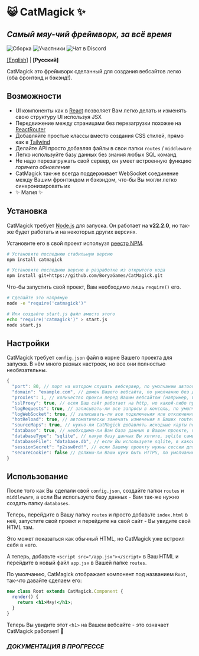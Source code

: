 # 😺 CatMagick ✨
## *Самый мяу-чий фреймворк, за всё время*

![Сборка](https://github.com/BoryaGames/CatMagick/actions/workflows/test.yml/badge.svg)
![Участники](https://img.shields.io/github/contributors/BoryaGames/CatMagick)
![Чат в Discord](https://img.shields.io/discord/916772281747931198?logo=discord)

[[English]](./README.md) | **[Русский]**

CatMagick это фреймворк сделанный для создания вебсайтов легко (оба фронтэнд и бэкэнд!).

## Возможности

- UI компоненты как в [React](https://react.dev) позволяет Вам легко делать и изменять свою структуру UI используя JSX
- Передвижение между страницами без перезагрузки похожее на [ReactRouter](https://reactrouter.com)
- Добавляйте простые классы вместо создания CSS стилей, прямо как в [Tailwind](https://tailwindcss.com)
- Делайте API просто добавляя файлы в свои папки `routes` / `middleware`
- Легко используйте базу данных без знания любых SQL команд
- Не надо перезагружать свой сервер, он умеет встроенную функцию *горячего обновления*
- CatMagick так-же всегда поддерживает WebSocket соединение между Вашим фронтэндом и бэкэндом, что-бы Вы могли легко синхронизировать их
- ✨ Магия ✨

## Установка

CatMagick требует [Node.js](https://nodejs.org) для запуска.
Он работает на **v22.2.0**, но так-же будет работать и на некоторых других версиях.

Установите его в свой проект испольузя [реестр NPM](https://www.npmjs.com/package/catmagick).

```sh
# Установите последнюю стабильную версию
npm install catmagick

# Установите последнюю версию в разработке из открытого кода
npm install git+https://github.com/BoryaGames/CatMagick.git
```

Что-бы запустить свой проект, Вам необходимо лишь `require()` его.

```sh
# Сделайте это напрямую
node -e "require('catmagick')"

# Или создайте start.js файл вместо этого
echo "require('catmagick')" > start.js
node start.js
```

## Настройки

CatMagick требует `config.json` файл в корне Вашего проекта для запуска. В нём много разных настроек, но все они полностью необязательны.

```javascript
{
  "port": 80, // порт на котором слушать вебсервер, по умолчанию автоопределение
  "domain": "example.com", // домен Вашего вебсайта, по умолчанию без домена
  "proxies": 1, // количество прокси перед Вашим вебсайтом (например, CloudFlare), необходимо что-бы правильно определять IP-адреса под прокси
  "sslProxy": true, // если Ваш сайт работает на http, но какой-либо прокси (например, CloudFlare) добавляет SSL в середине, поставьте эту настройку на true
  "logRequests": true, // записывать-ли все запросы в консоль, по умолчанию true
  "logWebSocket": true, // записывать-ли все подключения или отключения к WebSocket в консоль, по умолчанию true
  "hotReload": true, // автоматически замечать изменения в Ваших routes или databases и делать частичную перезагрузку, по умолчанию true
  "sourceMaps": true, // нужно-ли CatMagick добавлять исходные карты после превращения .jsx файлов в .js, по умолчанию true
  "database": true, // необходима-ли Вам база данных в Вашем проекте, по умолчанию false
  "databaseType": "sqlite", // какую базу данных Вы хотите, sqlite самый лёгкий вариант для настройки новичкам, по умолчанию sqlite, Вы должны установить модуль Вашей базы данных что-бы она работала
  "databaseFile": "database.db", // если Вы используете sqlite, в какой файл он должен сохранять, по умолчанию database.db
  "sessionSecret": "p2ssw0rd!", // если Вашему проекту нужны сессии для авторизации пользователя, придумайте сложный пароль для их шифрования, по умолчанию без сессий
  "secureCookie": false // должны-ли Ваши куки быть HTTPS, по умолчанию true, отключите это при использовании HTTP, или Ваши сессии могут не работать
}
```

## Использование

После того как Вы сделали свой `config.json`, создайте папки `routes` и `middleware`, а если Вы используете базу данных - Вам так-же нужно создать папку `databases`.

Теперь, перейдите в Вашу папку `routes` и просто добавьте `index.html` в неё, запустите свой проект и перейдите на свой сайт - Вы увидите свой HTML там.

Это может показаться как обычный HTML, но CatMagick уже встроил себя в него.

А теперь, добавьте `<script src="/app.jsx"></script>` в Ваш HTML и перейдите в новый файл `app.jsx` в Вашей папке `routes`.

По умолчанию, CatMagick отображает компонент под названием `Root`, так-что давайте сделаем его:

```jsx
new class Root extends CatMagick.Component {
  render() {
    return <h1>Мяу!</h1>;
  }
}
```

Теперь Вы увидите этот `<h1>` на Вашем вебсайте - это означает CatMagick работает! :tada:

### *ДОКУМЕНТАЦИЯ В ПРОГРЕССЕ*
